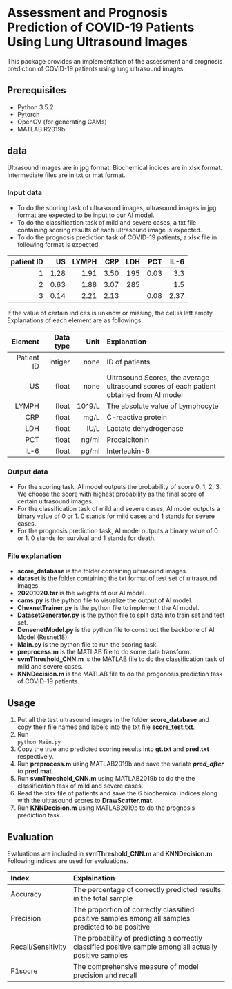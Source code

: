 # Assessment and Prognosis Prediction of COVID-19 Patients Using Lung Ultrasound Images
This package provides an implementation of the assessment and prognosis prediction of COVID-19 patients using lung ultrasound images.

## Prerequisites
* Python 3.5.2
* Pytorch
* OpenCV (for generating CAMs)
* MATLAB R2019b

## data
Ultrasound images are in jpg format. Biochemical indices are in xlsx format. Intermediate files are in txt or mat format.

### Input data
* To do the scoring task of ultrasound images, ultrasound images in jpg format are expected to be input to our AI model.
* To do the classification task of mild and severe cases, a txt file containing scoring results of each ultrasound image is expected.
* To do the prognosis prediction task of COVID-19 patients, a xlsx file in following format is expected.
  
| patient ID   | US        |  LYMPH      |  CRP       |  LDH      |  PCT       |  IL-6      |
| -----:       | -----:    | -----:      | -----:     | -----:    | -----:     | -----:     |
| 1            | 1.28      |  1.91       |  3.50      |  195      |   0.03     |   3.3      |
| 2            | 0.63      |  1.88       |  3.07      |  285      |            |   1.5      |
| 3            | 0.14      |  2.21       |  2.13      |           |   0.08     |   2.37     |

If the value of certain indices is unknow or missing, the cell is left empty.  
Explanations of each element are as followings.

| Element          | Data type    |  Unit       |  Explanation       |
| -----:           | -----:       | -----:      | :-----             | 
| Patient ID       | intiger      |  none       |  ID of patients      | 
| US               | float        |  none       |  Ultrasound Scores, the average ultrasound scores of each patient obtained from AI model  | 
| LYMPH            | float        |  10^9/L     |  The absolute value of Lymphocyte    | 
| CRP              | float        |  mg/L       |  C-reactive protein    | 
| LDH              | float        |  IU/L       |  Lactate dehydrogenase   | 
| PCT              | float        |  ng/ml      |  Procalcitonin    | 
| IL-6             | float        |  pg/ml      |  Interleukin-6    | 

### Output data
* For the scoring task, AI model outputs the probability of score 0, 1, 2, 3. We choose the score with highest probability as the final score of certain ultrasound images.
* For the classification task of mild and severe cases, AI model outputs a binary value of 0 or 1. 0 stands for mild cases and 1 stands for severe cases.
* For the prognosis prediction task, AI model outputs a binary value of 0 or 1. 0 stands for survival and 1 stands for death.

### File explanation
* **score_database** is the folder containing ultrasound images.
* **dataset** is the folder containing the txt format of test set of ultrasound images.
* **20201020.tar** is the weights of our AI model.
* **cams.py** is the python file to visualize the output of AI model.
* **ChexnetTrainer.py** is the python file to implement the AI model.
* **DatasetGenerator.py** is the python file to split data into train set and test set.
* **DensenetModel.py** is the python file to construct the backbone of AI Model (Resnet18).
* **Main.py** is the python file to run the scoring task.
* **preprocess.m** is the MATLAB file to do some data transform.
* **svmThreshold_CNN.m** is the MATLAB file to do the classification task of mild and severe cases.
* **KNNDecision.m** is the MATLAB file to do the progonosis prediction task of COVID-19 patients.

## Usage
1. Put all the test ultrasound images in the folder **score_database** and copy their file names and labels into the txt file **score_test.txt**.  
2. Run  
    `python Main.py`  
3. Copy the true and predicted scoring results into **gt.txt** and **pred.txt** respectively.
4. Run **preprocess.m** using MATLAB2019b and save the variate ***pred_after*** to **pred.mat**.
5. Run **svmThreshold_CNN.m** using MATLAB2019b to do the the classification task of mild and severe cases.
6. Read the xlsx file of patients and save the 6 biochemical indices along with the ultrasound scores to **DrawScatter.mat**.
7. Run **KNNDecision.m** using MATLAB2019b to do the prognosis prediction task.

## Evaluation
Evaluations are included in **svmThreshold_CNN.m** and **KNNDecision.m**.  
Following indices are used for evaluations.

| Index              |       Explaination       |
| :-----             |        :-----            |
| Accuracy           |         The percentage of correctly predicted results in the total sample           | 
| Precision          |         The proportion of correctly classified positive samples among all samples predicted to be positive            |
| Recall/Sensitivity |         The probability of predicting a correctly classified positive sample among all actually positive samples            |
| F1socre            |         The comprehensive measure of model precision and recall            |
